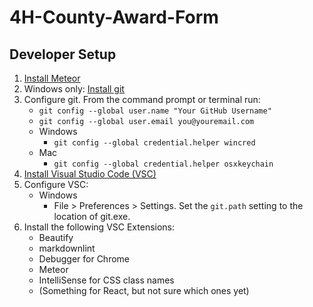 # 4H-County-Award-Form

## Developer Setup
1. [Install Meteor](https://www.meteor.com/install)
1. Windows only: [Install git](https://git-scm.com/)
1. Configure git.  From the command prompt or terminal run:
    - `git config --global user.name "Your GitHub Username"`
    - `git config --global user.email you@youremail.com`
    - Windows
      - `git config --global credential.helper wincred`
    - Mac
      - `git config --global credential.helper osxkeychain`
1. [Install Visual Studio Code (VSC)](https://code.visualstudio.com/)
1. Configure VSC:
    - Windows
      - File > Preferences > Settings.  Set the `git.path` setting to the location of git.exe.
1. Install the following VSC Extensions:
    - Beautify
    - markdownlint
    - Debugger for Chrome
    - Meteor
    - IntelliSense for CSS class names
    - (Something for React, but not sure which ones yet)
